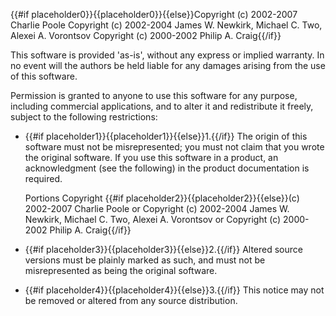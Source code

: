 {{#if placeholder0}}{{placeholder0}}{{else}}Copyright (c) 2002-2007 Charlie Poole Copyright (c) 2002-2004 James W. Newkirk, Michael C. Two, Alexei A. Vorontsov Copyright (c) 2000-2002 Philip A. Craig{{/if}}

This software is provided 'as-is', without any express or implied warranty. In no event will the authors be held liable for any damages arising from the use of this software.

Permission is granted to anyone to use this software for any purpose, including commercial applications, and to alter it and redistribute it freely, subject to the following restrictions:

* {{#if placeholder1}}{{placeholder1}}{{else}}1.{{/if}} The origin of this software must not be misrepresented; you must not claim that you wrote the original software. If you use this software in a product, an acknowledgment (see the following) in the product documentation is required.

  Portions Copyright {{#if placeholder2}}{{placeholder2}}{{else}}(c) 2002-2007 Charlie Poole or Copyright (c) 2002-2004 James W. Newkirk,
             Michael C. Two, Alexei A. Vorontsov or Copyright (c) 2000-2002 Philip A. Craig{{/if}}

* {{#if placeholder3}}{{placeholder3}}{{else}}2.{{/if}} Altered source versions must be plainly marked as such, and must not be misrepresented as being the original software.
* {{#if placeholder4}}{{placeholder4}}{{else}}3.{{/if}} This notice may not be removed or altered from any source distribution.